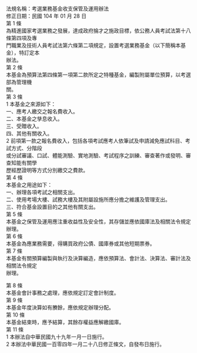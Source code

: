 法規名稱：考選業務基金收支保管及運用辦法  
修正日期：民國 104 年 01 月 28 日  
第 1 條  
為精進國家考選業務之發展，達成政府掄才之施政目標，依公務人員考試法第十八條第四項及專  
門職業及技術人員考試法第六條第二項規定，設置考選業務基金（以下簡稱本基金），特訂定本  
辦法。  
第 2 條  
本基金為預算法第四條第一項第二款所定之特種基金，編製附屬單位預算，以考選部為管理機  
關。  
第 3 條  
1 本基金之來源如下：  
一、應考人繳交之報名費收入。  
二、本基金之孳息收入。  
三、受贈收入。  
四、其他有關收入。  
2 前項第一款之報名費收入，包括各項考試應考人依筆試及申請減免應試科目、考試方式、分階段  
或分試審議、口試、體能測驗、實地測驗、考試程序之訓練、審查著作或發明、審查知能有關學  
歷經歷證明等方式分別繳交之費款。  
第 4 條  
本基金之用途如下：  
一、辦理各項考試之相關支出。  
二、使用考場大樓、試務大樓及其附屬設施所應分擔之維護及管理支出。  
三、符合基金設置目的之其他有關支出。  
第 5 條  
本基金之保管及運用應注重收益性及安全性，其存儲並應依國庫法及相關法令規定辦理。  
第 6 條  
本基金為應業務需要，得購買政府公債、國庫券或其他短期票券。  
第 7 條  
本基金有關預算編製與執行及決算編造，應依預算法、會計法、決算法、審計法及相關法令規定  
辦理。  


第 8 條  
本基金會計事務之處理，應依規定訂定會計制度。  
第 9 條  
本基金年度決算如有賸餘，應依規定辦理分配。  
第 10 條  
本基金結束時，應予結算，其餘存權益應解繳國庫。  
第 11 條  
1 本辦法自中華民國九十九年一月一日施行。  
2 本辦法中華民國一百零四年一月二十八日修正條文，自發布日施行。  


